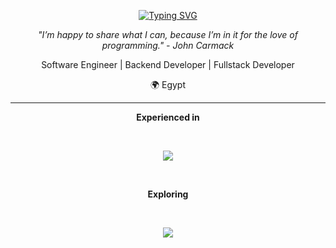<p align="center"><a href="https://git.io/typing-svg"><img src="https://readme-typing-svg.demolab.com?font=Fira+Code&duration=1000&pause=1000&color=F74534&center=true&multiline=true&width=410&height=100&lines=🦀+fn+intro()+-%3E+()+%7B+begin!()+%7D🦀;Compiling...;Hey+there%2C+I'm+Abdelrahman+Kandil." alt="Typing SVG" /></a></p>


<p align="center"><i>"I’m happy to share what I can, because I’m in it for the love of programming." - John Carmack</i></p>
<p align="center">Software Engineer | Backend Developer | Fullstack Developer </p>
<p align="center">🌍 Egypt </p>
<hr>

<p align="center"><b>Experienced in</b></p>
<br>
<p align="center"><a href="https://skillicons.dev"><img src="https://skillicons.dev/icons?i=python,javascript,html,css,django,flask,fastapi,jquery,nginx,git,docker,kubernetes,postgres,redis,gitlab"/></a></p>
<br>


<p align="center"><b>Exploring</b></p>
<br>
<p align="center"><a href="https://skillicons.dev"><img src="https://skillicons.dev/icons?i=ts,golang,rust,aws,actix,nodejs"/></a></p>
<br>
